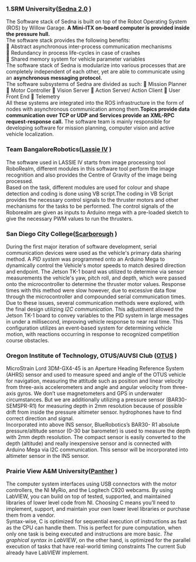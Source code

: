 
### 1.SRM University([Sedna 2.0](https://robonation.org/sites/default/files/SRMUni_2016_RoboSub_Journal.pdf) )

The Software stack of Sedna is built on top  of the Robot Operating System (ROS) by Willow Garage. **A Mini-ITX on-board computer is provided inside the pressure hull.**  </br>
The software stack provides the following benefits:  </br>
 Abstract asynchronous inter-process
communication mechanisms </br>
 Redundancy in process life-cycles in
case of crashes  </br>
 Shared memory system for vehicle
parameter variables  </br>
 The software stack of Sedna is modularize into various processes that are completely independent of each other, yet are able to communicate using an **asynchronous messaging protocol.**  </br>
The software subsystems of Sedna are divided as such:
 Mission Planner
 Motor Controller
 Vision Server
 Action Server/ Action Client
 User Front End
 Telemetry  </br>
All these systems are integrated into the ROS infrastructure in the form of nodes with asynchronous communication among them.**Topics provide data communication over TCP or UDP and Services provide an XML-RPC request-response call.** The software team is mainly responsible for developing software for mission planning, computer vision and active vehicle localization. 



### Team BangaloreRobotics([Lassie IV](https://robonation.org/sites/default/files/TeamBangaloreRobotics_2016_RoboSub_Journal.pdf) )

The software used in LASSIE IV starts from image
processing tool RoboRealm, different modules in this
software tool perform the image recognition and also
provides the Centre of Gravity of the image being
processed. </br>
Based on the task, different modules are used for colour and shape detection and coding is done using VB script.The coding in VB Script provides the necessary control signals to the thruster motors and other mechanisms for the tasks to be performed. The control signals of the Roborealm are given as inputs to Arduino mega with a pre-loaded sketch to give the necessary PWM values to run the thrusters.

### San Diego City College([Scarborough](https://robonation.org/sites/default/files/SDCityColl_2016_RoboSub_Journal.pdf) )

During the first major iteration of software development, serial communication devices were
used as the vehicle's primary data sharing method. A
*PID system* was programmed onto an Arduino Mega
to dynamically control the Vehicle's motor speeds to
match desired direction and endpoint. The Jetson
TK-1 board was utilized to determine via sensor
measurements the vehicle's yaw, pitch roll, and
depth, which were passed onto the microcontroller to
determine the thruster motor values. Response times
with this method were slow however, due to
excessive data flow through the microcontroller and
compounded serial communication times.
  </br>
Due to these issues, several communication
methods were explored, with the final design
utilizing *I2C communication*. This adjustment
allowed the Jetson TK-1 board to convey variables to
the PID system in large messages in under a
millisecond, improving vehicle response to near real
time. This configuration utilizes an event-based
system for determining vehicle motion, with
reactions occurring in response to recognized
competition course obstacles. 

### Oregon Institute of Technology, OTUS/AUVSI Club ([OTUS](https://robonation.org/sites/default/files/OregonTech_2016_RoboSub_Journal%20%281%29.pdf) )

MicroStrain Lord 3DM-GX4-45 is an Aperture Heading
Reference System (AHRS) sensor and used to measure speed
and angle of the OTUS vehicle for navigation, measuring the
attitude such as position and linear velocity from three-axis
accelerometers and angle and angular velocity from three-axis
gyros. We don’t use magnetometers and GPS in underwater
circumstances. But we are additionally utilizing a pressure
sensor (BAR30-SEMSPR-R1) for measuring depth in 2mm
resolution because of possible drift from inside the pressure
altimeter sensor.
hydrophones have to find correct direction and signal. </br>
Incorporated into above INS sensor, BlueRobotics’s BAR30-
R1 absolute pressure/altitude sensor (0-30 bar barometer) is
used to measure the depth with 2mm depth resolution. The
compact sensor is easily converted to the depth (altitude) and
really inexpensive sensor and is connected with Arduino
Mega via I2C communication. This sensor will be
incorporated into altimeter sensor in the INS sensor.


### Prairie View A&M University([Panther](https://robonation.org/sites/default/files/PrairieViewUni_2016_RoboSub_Journal.pdf) )
The computer system interfaces using USB connectors with the
motor controllers, the NI MyRio, and the Logitech C920
webcams.
By using LabVIEW, you can build on top of tested, supported, and maintained libraries of lower level code
from NI. Choosing C means you’ll need to implement, support, and maintain your own lower level libraries or
purchase them from a vendor.  </br>
Syntax-wise, C is optimized for sequential execution of
instructions as fast as the CPU can handle them. This is
perfect for pure computation, when only one task is being
executed and instructions are more basic. *The graphical syntax
in LabVIEW*, on the other hand, is optimized for the parallel
execution of tasks that have real-world timing constraints
The current Sub already have LabVIEW implement.


